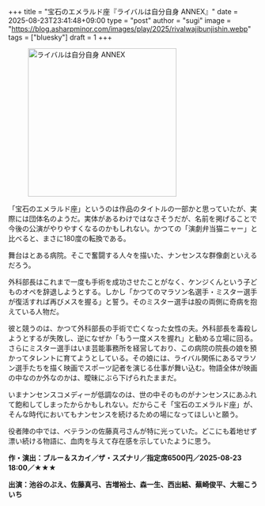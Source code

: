+++
title = "宝石のエメラルド座『ライバルは自分自身 ANNEX』"
date = 2025-08-23T23:41:48+09:00
type = "post"
author = "sugi"
image = "https://blog.asharpminor.com/images/play/2025/rivalwajibunjishin.webp"
tags = ["bluesky"]
draft = 1
+++
<figure class="alignleft"><img src="images/play/2025/rivalwajibunjishin.web" alt="ライバルは自分自身 ANNEX" style="width: 300px !important;"></figure>

「宝石のエメラルド座」というのは作品のタイトルの一部かと思っていたが、実際には団体名のようだ。実体があるわけではなさそうだが、名前を掲げることで今後の公演がやりやすくなるのかもしれない。かつての「演劇弁当猫ニャー」と比べると、まさに180度の転換である。

舞台はとある病院。そこで奮闘する人々を描いた、ナンセンスな群像劇といえるだろう。

外科部長はこれまで一度も手術を成功させたことがなく、ケンジくんという子どものオペを辞退しようとする。しかし「かつてのマラソン名選手・ミスター選手が復活すれば再びメスを握る」と誓う。そのミスター選手は股の両側に奇病を抱えている人物だ。

彼と競うのは、かつて外科部長の手術で亡くなった女性の夫。外科部長を毒殺しようとするが失敗し、逆になぜか「もう一度メスを握れ」と勧める立場に回る。さらにミスター選手はいま芸能事務所を経営しており、この病院の院長の娘を預かってタレントに育てようとしている。その娘には、ライバル関係にあるマラソン選手たちを描く映画でスポーツ記者を演じる仕事が舞い込む。物語全体が映画の中なのか外なのかは、曖昧にぶら下げられたままだ。

いまナンセンスコメディーが低調なのは、世の中そのものがナンセンスにあふれて飽和してしまったからかもしれない。だからこそ「宝石のエメラルド座」が、そんな時代においてもナンセンスを続けるための場になってほしいと願う。

役者陣の中では、ベテランの佐藤真弓さんが特に光っていた。どこにも着地せず漂い続ける物語に、血肉を与えて存在感を示していたように思う。

**作・演出：ブルー＆スカイ／ザ・スズナリ／指定席6500円／2025-08-23 18:00／★★★**

**出演：池谷のぶえ、佐藤真弓、吉増裕士、森一生、西出結、蕪崎俊平、大堀こういち**